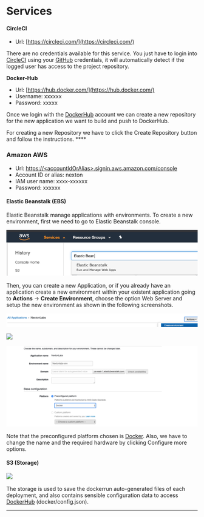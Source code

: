 # Services

#### **CircleCI**

* Url: [https://circleci.com/](https://circleci.com/) 

There are no credentials available for this service. You just have to login into [CircleCI](https://circleci.com/) using your [GitHub](https://github.com) credentials, it will automatically detect if the logged user has access to the project repository.

**Docker-Hub**

* Url: [https://hub.docker.com/](https://hub.docker.com/) 
* Username: xxxxxx
* Password: xxxxx

Once we login with the [DockerHub](https://hub.docker.com/) account we can create a new repository for the new application we want to build and push to DockerHub.

For creating a new Repository we have to click the Create Repository button and follow the instructions. ****

### **Amazon AWS**

* Url: [https://&lt;accountIdOrAlias&gt;.signin.aws.amazon.com/console](https://nexton.signin.aws.amazon.com/console)
* Account ID or alias: nexton
* IAM user name: xxxx-xxxxxx
* Password: xxxxxx

#### **Elastic Beanstalk \(EBS\)**

Elastic Beanstalk manage applications with environments. To create a new environment, first we need to go to Elastic Beanstalk console.

![](../.gitbook/assets/image.png)

Then, you can create a new Application, or if you already have an application create a new environment within your existent application going to **Actions** -&gt; **Create Environment**, choose the option Web Server and setup the new environment as shown in the following screenshots.

![](../.gitbook/assets/image%20%281%29.png)

![](https://lh4.googleusercontent.com/VJrS44WjT9KZk_KIvCQupif6vkAkNp_qAJHBbL5xMihhUsr_Sd8-YEswQ5MglRel8Z7TCHjhht6XRif_q_iDSbfzb-cRlFDEfunYO-1rj2OHdhDLxjDZ7M6AgOUWCK8zOD4jlR9WQgrKaRCQxA)

![](../.gitbook/assets/image%20%282%29.png)

Note that the preconfigured platform chosen is [Docker](https://www.docker.com/). Also, we have to change the name and the required hardware by clicking Configure more options.

#### **S3 \(Storage\)**

![](https://lh3.googleusercontent.com/nY4BSX0mGM6DolM8cUt-g7sygFIvZBwcKv9PEZCswoDMJOzj8taUvtcmim3E7YDGrHKIj32f4Pgcf5TtUDeXPCWVZ0NB0o7Sdrapd524i5X46HeA0wHEsRdIogB_F_7DYOkUOSgm)

The storage is used to save the dockerrun auto-generated files of each deployment, and also contains sensible configuration data to access [DockerHub](https://hub.docker.com/) \(docker/config.json\).  
****

